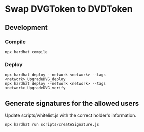 # Swap DVGToken to DVDToken

## Development

### Compile

```
npx hardhat compile

```

### Deploy

```
npx hardhat deploy --network <network> --tags <network>_UpgradeDVG_deploy
npx hardhat deploy --network <network> --tags <network>_UpgradeDVG_verify

```

## Generate signatures for the allowed users

Update scripts/whitelist.js with the correct holder's information.

```
npx hardhat run scripts/createSignature.js
```